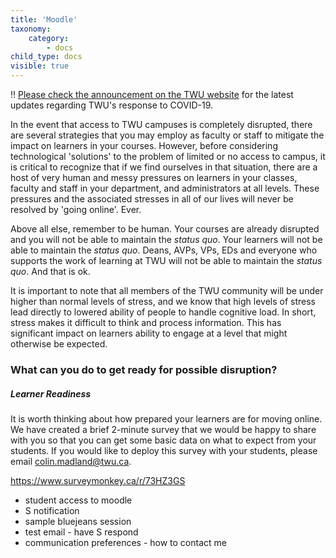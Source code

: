 ```yaml
---
title: 'Moodle'
taxonomy:
    category:
        - docs
child_type: docs
visible: true
---
```


!! [Please check the announcement on the TWU website](https://www.twu.ca) for the latest updates regarding TWU's response to COVID-19.

In the event that access to TWU campuses is completely disrupted, there are several strategies that you may employ as faculty or staff to mitigate the impact on learners in your courses. However, before considering technological 'solutions' to the problem of limited or no access to campus, it is critical to recognize that if we find ourselves in that situation, there are a host of very human and messy pressures on learners in your classes, faculty and staff in your department, and administrators at all levels. These pressures and the associated stresses in all of our lives will never be resolved by 'going online'. Ever.

Above all else, remember to be human. Your courses are already disrupted and you will not be able to maintain the *status quo*. Your learners will not be able to maintain the *status quo*. Deans, AVPs, VPs, EDs and everyone who supports the work of learning at TWU will not be able to maintain the *status quo*. And that is ok.

It is important to note that all members of the TWU community will be under higher than normal levels of stress, and we know that high levels of stress lead directly to lowered ability of people to handle cognitive load. In short, stress makes it difficult to think and process information. This has significant impact on learners ability to engage at a level that might otherwise be expected.

### What can you do to get ready for possible disruption?

##### Learner Readiness

It is worth thinking about how prepared your learners are for moving online. We have created a brief 2-minute survey that we would be happy to share with you so that you can get some basic data on what to expect from your students. If you would like to deploy this survey with your students, please email [colin.madland@twu.ca](mailto:colin.madland@twu.ca).


<https://www.surveymonkey.ca/r/73HZ3GS>

- student access to moodle
- S notification
- sample bluejeans session
- test email - have S respond
- communication preferences - how to contact me
